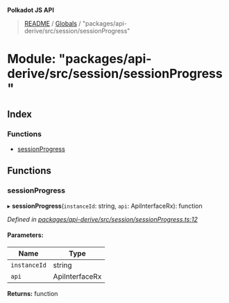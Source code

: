 **Polkadot JS API**

> [README](../README.md) / [Globals](../globals.md) / "packages/api-derive/src/session/sessionProgress"

# Module: "packages/api-derive/src/session/sessionProgress"

## Index

### Functions

* [sessionProgress](_packages_api_derive_src_session_sessionprogress_.md#sessionprogress)

## Functions

### sessionProgress

▸ **sessionProgress**(`instanceId`: string, `api`: ApiInterfaceRx): function

*Defined in [packages/api-derive/src/session/sessionProgress.ts:12](https://github.com/polkadot-js/api/blob/ff59962c5/packages/api-derive/src/session/sessionProgress.ts#L12)*

#### Parameters:

Name | Type |
------ | ------ |
`instanceId` | string |
`api` | ApiInterfaceRx |

**Returns:** function
